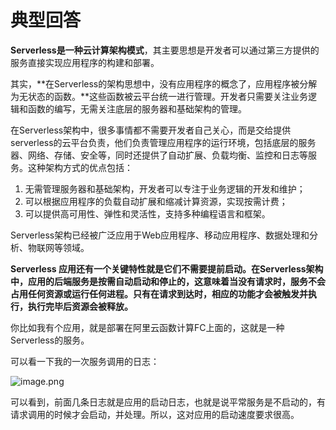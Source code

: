 # 典型回答

**Serverless是一种云计算架构模式**，其主要思想是开发者可以通过第三方提供的服务直接实现应用程序的构建和部署。

其实，**在Serverless的架构思想中，没有应用程序的概念了，应用程序被分解为无状态的函数。**这些函数被云平台统一进行管理。开发者只需要关注业务逻辑和函数的编写，无需关注底层的服务器和基础架构的管理。

在Serverless架构中，很多事情都不需要开发者自己关心，而是交给提供serverless的云平台负责，他们负责管理应用程序的运行环境，包括底层的服务器、网络、存储、安全等，同时还提供了自动扩展、负载均衡、监控和日志等服务。这种架构方式的优点包括：

1. 无需管理服务器和基础架构，开发者可以专注于业务逻辑的开发和维护；
2. 可以根据应用程序的负载自动扩展和缩减计算资源，实现按需计费；
3. 可以提供高可用性、弹性和灵活性，支持多种编程语言和框架。

Serverless架构已经被广泛应用于Web应用程序、移动应用程序、数据处理和分析、物联网等领域。

**Serverless 应用还有一个关键特性就是它们不需要提前启动。在Serverless架构中，应用的后端服务是按需自动启动和停止的，这意味着当没有请求时，服务不会占用任何资源或运行任何进程。只有在请求到达时，相应的功能才会被触发并执行，执行完毕后资源会被释放。**

你比如我有个应用，就是部署在阿里云函数计算FC上面的，这就是一种Serverless的服务。

可以看一下我的一次服务调用的日志：

![image.png](https://cdn.nlark.com/yuque/0/2024/png/5378072/1708756493785-a517da4a-4331-4cbc-ab85-7741d72eeb4e.png#averageHue=%23cae1b3&clientId=u51b6ec53-4443-4&from=paste&height=551&id=ub35bd7e8&originHeight=551&originWidth=2427&originalType=binary&ratio=1&rotation=0&showTitle=false&size=142073&status=done&style=none&taskId=ud37363ed-5533-49b6-8d80-b7962ec706a&title=&width=2427)

可以看到，前面几条日志就是应用的启动日志，也就是说平常服务是不启动的，有请求调用的时候才会启动，并处理。所以，这对应用的启动速度要求很高。
